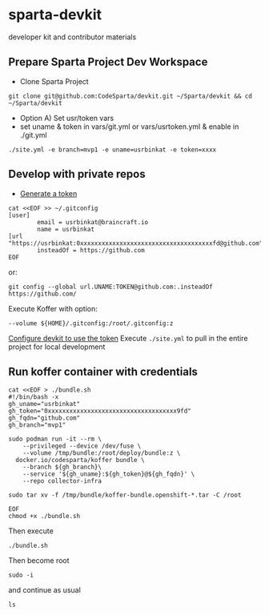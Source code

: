 # sparta-devkit
developer kit and contributor materials

## Prepare Sparta Project Dev Workspace
  - Clone Sparta Project
```
git clone git@github.com:CodeSparta/devkit.git ~/Sparta/devkit && cd ~/Sparta/devkit
```
  - Option A) Set usr/token vars 
  - set uname & token in vars/git.yml or vars/usrtoken.yml & enable in ./git.yml
```
./site.yml -e branch=mvp1 -e uname=usrbinkat -e token=xxxx
```
## Develop with private repos
  - [Generate a token](https://github.com/settings/tokens)    
    
```
cat <<EOF >> ~/.gitconfig
[user]
        email = usrbinkat@braincraft.io
        name = usrbinkat
[url "https://usrbinkat:0xxxxxxxxxxxxxxxxxxxxxxxxxxxxxxxxxxxxxfd@github.com"]
        insteadOf = https://github.com
EOF
```
or:
```
git config --global url.UNAME:TOKEN@github.com:.insteadOf https://github.com/
```
Execute Koffer with option:
```
--volume ${HOME}/.gitconfig:/root/.gitconfig:z
```

[Configure devkit to use the token](https://github.com/CodeSparta/devkit/blob/7b60b1947a401bfa4566f4abafb911d5280fcfa5/git.yml#L12)
Execute `./site.yml` to pull in the entire project for local development

## Run koffer container with credentials
```
cat <<EOF > ./bundle.sh 
#!/bin/bash -x
gh_uname="usrbinkat"
gh_token="0xxxxxxxxxxxxxxxxxxxxxxxxxxxxxxxxxxxx9fd"
gh_fqdn="github.com"
gh_branch="mvp1"

sudo podman run -it --rm \
    --privileged --device /dev/fuse \
    --volume /tmp/bundle:/root/deploy/bundle:z \
  docker.io/codesparta/koffer bundle \
    --branch ${gh_branch}\
    --service '${gh_uname}:${gh_token}@${gh_fqdn}' \
    --repo collector-infra
    
sudo tar xv -f /tmp/bundle/koffer-bundle.openshift-*.tar -C /root

EOF
chmod +x ./bundle.sh
```
Then execute
```
./bundle.sh
```
Then become root
```
sudo -i
```
and continue as usual
```
ls
```
